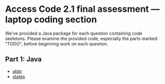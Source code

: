 # Access Code 2.1 final assessment &mdash; laptop coding section

We've provided a Java package for each question containing code skeletons.
Please examine the provided code, especially the parts marked "TODO", before
beginning work on each question.


## Part 1: Java

- [abbr](src/abbr)
- [states](src/states)
